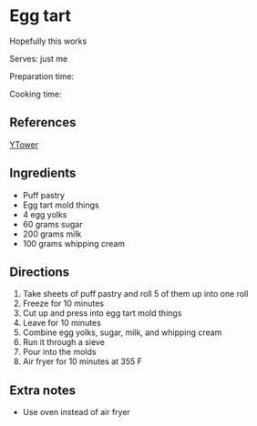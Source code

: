 # Egg tart

Hopefully this works

Serves: just me

Preparation time: 

Cooking time:

## References

[YTower](https://www.facebook.com/watch/?v=758018611298081)

## Ingredients

- Puff pastry
- Egg tart mold things
- 4 egg yolks
- 60 grams sugar
- 200 grams milk
- 100 grams whipping cream

## Directions

1. Take sheets of puff pastry and roll 5 of them up into one roll
2. Freeze for 10 minutes
3. Cut up and press into egg tart mold things
4. Leave for 10 minutes
5. Combine egg yolks, sugar, milk, and whipping cream
6. Run it through a sieve
7. Pour into the molds
8. Air fryer for 10 minutes at 355 F

## Extra notes

- Use oven instead of air fryer
